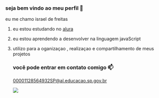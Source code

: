 ### seja bem vindo ao meu perfil 🐲

eu me chamo israel de freitas

1. eu estou estudando no [alura](https://www.alura.com.br)
2. eu estou aprendendo a desenvolver na linguagem javaScript
3. utilizo para a oganizaçao , realizaçao e compartilhamento de meus projetos

   ### você pode entrar em contato comigo 📫

   00001128564932SP@al.educacao.sp.gov.br

   ![](https://media1.tenor.com/m/CWs6vVsNrbkAAAAd/seerlight-aesthetic.gif)
  
